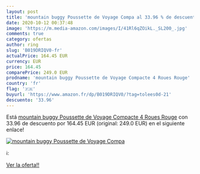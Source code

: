 ```yaml
---
layout: post
title: 'mountain buggy Poussette de Voyage Compa al 33.96 % de descuento'
date: 2020-10-12 00:37:48
image: 'https://m.media-amazon.com/images/I/41Rl6qZOikL._SL200_.jpg'
comments: true
category: ofertas
author: ring
slug: 'B019DRIQV0-fr'
actualPrice: 164.45 EUR
currency: EUR
price: 164.45
comparePrice: 249.0 EUR
prodname: 'mountain buggy Poussette de Voyage Compacte 4 Roues Rouge'
country: 'fr'
flag: '🇫🇷'
buyurl: 'https://www.amazon.fr/dp/B019DRIQV0/?tag=tolees0d-21'
descuento: '33.96'
---
```


Está [mountain buggy Poussette de Voyage Compacte 4 Roues Rouge](https://www.amazon.fr/dp/B019DRIQV0/?tag=tolees0d-21) con 33.96 de descuento por 164.45 EUR (original: 249.0 EUR) en el siguiente enlace!

[![mountain buggy Poussette de Voyage Compa](https://m.media-amazon.com/images/I/41Rl6qZOikL._SL200_.jpg)](https://www.amazon.fr/dp/B019DRIQV0/?tag=tolees0d-21)

ℹ️:


[Ver la oferta!!](https://www.amazon.fr/dp/B019DRIQV0/?tag=tolees0d-21)
